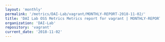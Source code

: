 ```yaml
---
layout: 'monthly'
permalink: '/metrics/DAI-Lab/vagrant/MONTHLY-REPORT-2018-11-02/'
title: 'DAI Lab OSS Metrics Metrics report for vagrant | MONTHLY-REPORT-2018-11-02'
organization: 'DAI-Lab'
repository: 'vagrant'
current_date: '2018-11-02'
---
```

